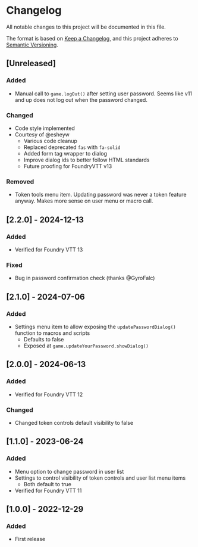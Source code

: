 # Changelog

All notable changes to this project will be documented in this file.

The format is based on [Keep a Changelog](https://keepachangelog.com/en/1.0.0/),
and this project adheres to [Semantic Versioning](https://semver.org/spec/v2.0.0.html).

## [Unreleased]

### Added

- Manual call to `game.logOut()` after setting user password. Seems like v11 and up does not log out when the password changed.

### Changed

- Code style implemented
- Courtesy of @esheyw
    - Various code cleanup
    - Replaced deprecated `fas` with `fa-solid`
    - Added form tag wrapper to dialog
    - Improve dialog ids to better follow HTML standards
    - Future proofing for FoundryVTT v13

### Removed

- Token tools menu item. Updating password was never a token feature anyway. Makes more sense on user menu or macro call.

## [2.2.0] - 2024-12-13

### Added

- Verified for Foundry VTT 13

### Fixed

- Bug in password confirmation check (thanks @GyroFalc)

## [2.1.0] - 2024-07-06

### Added

- Settings menu item to allow exposing the `updatePasswordDialog()` function to macros and scripts
    - Defaults to false
    - Exposed at `game.updateYourPassword.showDialog()`

## [2.0.0] - 2024-06-13

### Added

- Verified for Foundry VTT 12

### Changed

- Changed token controls default visibility to false

## [1.1.0] - 2023-06-24

### Added

- Menu option to change password in user list
- Settings to control visibility of token controls and user list menu items
    - Both default to true
- Verified for Foundry VTT 11

## [1.0.0] - 2022-12-29

### Added

- First release
